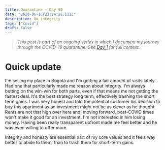 ```yaml
---
title: Quarantine — Day 90
date: "2020-06-16T23:24:26.111Z"
description: On integrity
tags: ["covid"]
draft: false
---
```


> *This post is part of an ongoing series in which I document my journey through the COVID-19 quarantine. See [Day 1](/quarantine/quarantine-day-1) for full context.*

<div class="divider"></div>

# Quick update

I'm selling my place in Bogotá and I'm getting a fair amount of visits lately. Had one that particularly made me reason about integrity. I'm always betting on the win-win for both parts, even if that means me not getting the fastest deal. It's the best strategy long term, effectively trashing the short term gains. I was very honest and told the potential customer his decision to buy this apartment as an investment might not be as clever as he thought. Rents are not that high over here and, moving forward, post-COVID times won't make it good for an investment. I'm not interested in him losing money. Having been really transparent upfront made me feel better and he was even willing to offer more.

Integrity and honesty are essential part of my core values and it feels way better to abide to them, than to trash them for short-term gains.
